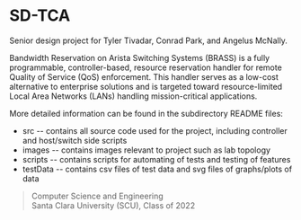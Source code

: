 # SD-TCA
Senior design project for Tyler Tivadar, Conrad Park, and Angelus McNally.

Bandwidth Reservation on Arista Switching Systems (BRASS) is a fully programmable, controller-based, resource reservation handler for remote Quality of Service (QoS) enforcement. This handler serves as a low-cost alternative to enterprise solutions and is targeted toward resource-limited Local Area Networks (LANs) handling mission-critical applications.

More detailed information can be found in the subdirectory README files:
* src -- contains all source code used for the project, including controller and host/switch side scripts
* images -- contains images relevant to project such as lab topology
* scripts -- contains scripts for automating of tests and testing of features
* testData -- contains csv files of test data and svg files of graphs/plots of data

> Computer Science and Engineering<br />Santa Clara University (SCU), Class of 2022
